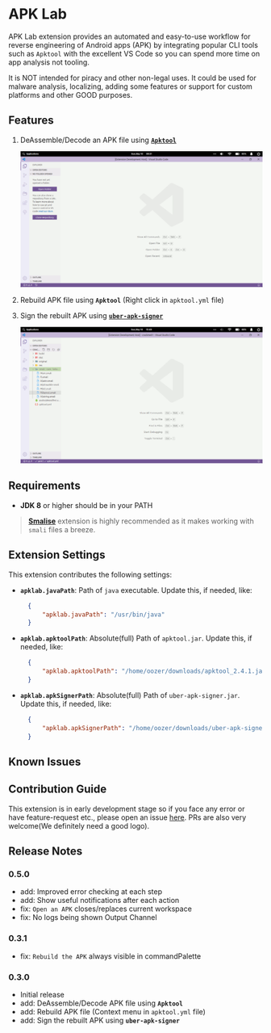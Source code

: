 # APK Lab

APK Lab extension provides an automated and easy-to-use workflow for reverse engineering of Android apps (APK) by integrating popular CLI tools such as `Apktool` with the excellent VS Code so you can spend more time on app analysis not tooling.

It is NOT intended for piracy and other non-legal uses. It could be used for malware analysis, localizing, adding some features or support for custom platforms and other GOOD purposes.

## Features

1. DeAssemble/Decode an APK file using [**`Apktool`**](https://github.com/ibotpeaches/apktool/)

    ![decode.gif](assets/decode.gif)

2. Rebuild APK file using **`Apktool`** (Right click in `apktool.yml` file)
3. Sign the rebuilt APK using [**`uber-apk-signer`**](https://github.com/patrickfav/uber-apk-signer)

    ![rebuild.gif](assets/rebuild.gif)

## Requirements

- **JDK 8** or higher should be in your PATH

> [**Smalise**](https://marketplace.visualstudio.com/items?itemName=LoyieKing.smalise) extension is highly recommended as it makes working with `smali` files a breeze.

## Extension Settings

This extension contributes the following settings:

* **`apklab.javaPath`**: Path of `java` executable. Update this, if needed, like:

  ```json
    {
        "apklab.javaPath": "/usr/bin/java"
    }
  ```

* **`apklab.apktoolPath`**: Absolute(full) Path of `apktool.jar`. Update this, if needed, like:

  ```json
    {
        "apklab.apktoolPath": "/home/oozer/downloads/apktool_2.4.1.jar"
    }
  ```

* **`apklab.apkSignerPath`**: Absolute(full) Path of `uber-apk-signer.jar`. Update this, if needed, like:

  ```json
    {
        "apklab.apkSignerPath": "/home/oozer/downloads/uber-apk-signer-1.1.0.jar"
    }
  ```

## Known Issues

## Contribution Guide

This extension is in early development stage so if you face any error or have feature-request etc., please open an issue [here](https://github.com/Surendrajat/APKLab/issues). PRs are also very welcome(We definitely need a good logo).

## Release Notes

### 0.5.0

* add: Improved error checking at each step
* add: Show useful notifications after each action
* fix: `Open an APK` closes/replaces current workspace
* fix: No logs being shown Output Channel

### 0.3.1

* fix: `Rebuild the APK` always visible in commandPalette

### 0.3.0

* Initial release
* add: DeAssemble/Decode APK file using **`Apktool`**
* add: Rebuild APK file (Context menu in `apktool.yml` file)
* add: Sign the rebuilt APK using **`uber-apk-signer`**
